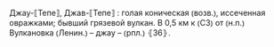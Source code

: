 ---
---

Джау-⟦Тепе⟧, Джав-⟦Тепе⟧
: голая коническая ⦅возв.⦆, иссеченная овражками; бывший грязевой вулкан. В 0,5 км к ⦅СЗ⦆ от ⦅н.п.⦆ Вулкановка ⦅Ленин.⦆ – джау – ⦅рпл.⦆ ⦃З6⦄.
